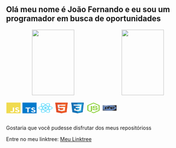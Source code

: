 ## Olá meu nome é João Fernando e eu sou um programador em busca de oportunidades
<div align="center">
  <img height="180em" width="48%" src="https://github-readme-stats.vercel.app/api?username=Brodoloeins&show_icons=true&theme=dark&include_all_commits=true&count_private=true"/>
  <img height="180em" width="48%" src="https://github-readme-stats.vercel.app/api/top-langs/?username=Brodoloeins&layout=compact&langs_count=8&theme=dark"/>
</div>
<div style="display: inline_block"><br>
  <img align="center" alt="Brodoloeins-Js" height="30" width="40" src="https://raw.githubusercontent.com/devicons/devicon/master/icons/javascript/javascript-plain.svg">
  <img align="center" alt="Brodoloeins-Ts" height="30" width="40" src="https://raw.githubusercontent.com/devicons/devicon/master/icons/typescript/typescript-plain.svg">
  <img align="center" alt="Brodoloeins-React" height="30" width="40" src="https://raw.githubusercontent.com/devicons/devicon/master/icons/react/react-original.svg">
  <img align="center" alt="Brodoloeins-HTML" height="30" width="40" src="https://raw.githubusercontent.com/devicons/devicon/master/icons/html5/html5-original.svg">
  <img align="center" alt="Brodoloeins-CSS" height="30" width="40" src="https://raw.githubusercontent.com/devicons/devicon/master/icons/css3/css3-original.svg">
  <img align="center" alt="Brodoloeins-Node" height="30" width="40" src="https://raw.githubusercontent.com/devicons/devicon/master/icons/nodejs/nodejs-original.svg">
  <img align="center" alt="Brodoloeins-CSS" height="30" width="40" src="https://raw.githubusercontent.com/devicons/devicon/master/icons/php/php-original.svg">
</div>
<br>

Gostaria que você pudesse disfrutar dos meus repositórioss

Entre no meu linktree: <a href="https://linktr.ee/JoaoFernando2299">Meu Linktree</a>
